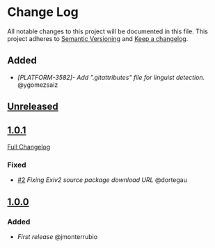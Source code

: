 # Change Log
All notable changes to this project will be documented in this file.
This project adheres to [Semantic Versioning](http://semver.org/) and [Keep a changelog](https://github.com/olivierlacan/keep-a-changelog).

## Added
- *[PLATFORM-3582]- Add ".gitattributes" file for linguist detection.* @ygomezsaiz

## [Unreleased](https://github.com/idealista/exiv2-role/tree/develop)

## [1.0.1](https://github.com/idealista/exiv2-role/tree/1.0.1)
[Full Changelog](https://github.com/idealista/exiv2-role/compare/1.0.1...1.0.0)
### Fixed
- [#2](https://github.com/idealista/exiv2-role/issues/2) *Fixing Exiv2 source package download URL* @dortegau

## [1.0.0](https://github.com/idealista/exiv2-role/tree/1.0.0)
### Added
- *First release* @jmonterrubio
